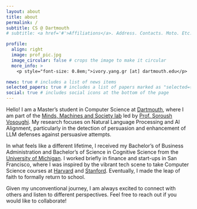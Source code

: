 ```yaml
---
layout: about
title: about
permalink: /
subtitle: CS @ Dartmouth
# subtitle: <a href='#'>Affiliations</a>. Address. Contacts. Moto. Etc.

profile:
  align: right
  image: prof_pic.jpg
  image_circular: false # crops the image to make it circular
  more_info: >
    <p style="font-size: 0.8em;">ivory.yang.gr [at] dartmouth.edu</p>

news: true # includes a list of news items
selected_papers: true # includes a list of papers marked as "selected={true}"
social: true # includes social icons at the bottom of the page
---
```


Hello! I am a Master’s student in Computer Science at [Dartmouth](https://home.dartmouth.edu/), where I am part of the [Minds, Machines and Society lab](https://www.cs.dartmouth.edu/~soroush//) led by [Prof. Soroush Vosoughi](https://web.cs.dartmouth.edu/people/soroush-vosoughi). My research focuses on Natural Language Processing and AI Alignment, particularly in the detection of persuasion and enhancement of LLM defenses against persuasive attempts.

In what feels like a different lifetime, I received my Bachelor’s of Business Administration and Bachelor’s of Science in Cognitive Science from the [University of Michigan](https://umich.edu/). I worked briefly in finance and start-ups in San Francisco, where I was inspired by the vibrant tech scene to take Computer Science courses at [Harvard](https://www.harvard.edu/) and [Stanford](https://www.stanford.edu/). Eventually, I made the leap of faith to formally return to school.

Given my unconventional journey, I am always excited to connect with others and listen to different perspectives. Feel free to reach out if you would like to collaborate!
